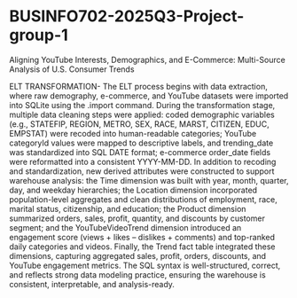 # BUSINFO702-2025Q3-Project-group-1
Aligning YouTube Interests, Demographics, and E-Commerce: Multi-Source Analysis of U.S. Consumer Trends

ELT TRANSFORMATION-
The ELT process begins with data extraction, where raw demography, e-commerce, and YouTube datasets were imported into SQLite using the .import command. During the transformation stage, multiple data cleaning steps were applied: coded demographic variables (e.g., STATEFIP, REGION, METRO, SEX, RACE, MARST, CITIZEN, EDUC, EMPSTAT) were recoded into human-readable categories; YouTube categoryId values were mapped to descriptive labels, and trending_date was standardized into SQL DATE format; e-commerce order_date fields were reformatted into a consistent YYYY-MM-DD. In addition to recoding and standardization, new derived attributes were constructed to support warehouse analysis: the Time dimension was built with year, month, quarter, day, and weekday hierarchies; the Location dimension incorporated population-level aggregates and clean distributions of employment, race, marital status, citizenship, and education; the Product dimension summarized orders, sales, profit, quantity, and discounts by customer segment; and the YouTubeVideoTrend dimension introduced an engagement score (views + likes – dislikes + comments) and top-ranked daily categories and videos. Finally, the Trend fact table integrated these dimensions, capturing aggregated sales, profit, orders, discounts, and YouTube engagement metrics. The SQL syntax is well-structured, correct, and reflects strong data modeling practice, ensuring the warehouse is consistent, interpretable, and analysis-ready.
